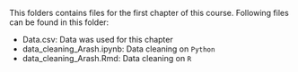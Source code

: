This folders contains files for the first chapter of this course. Following files can be found in this folder:
* Data.csv: Data was used for this chapter
* data_cleaning_Arash.ipynb: Data cleaning on `Python`
* data_cleaning_Arash.Rmd: Data cleaning on `R`

